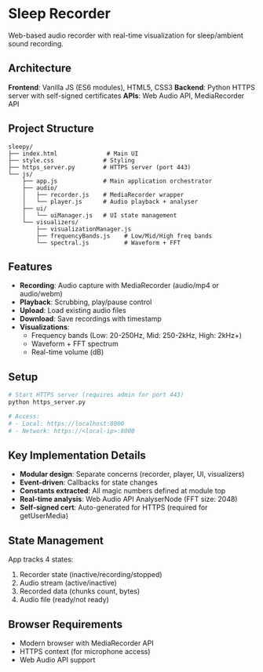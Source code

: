 # Sleep Recorder

Web-based audio recorder with real-time visualization for sleep/ambient sound recording.

## Architecture

**Frontend**: Vanilla JS (ES6 modules), HTML5, CSS3
**Backend**: Python HTTPS server with self-signed certificates
**APIs**: Web Audio API, MediaRecorder API

## Project Structure

```
sleepy/
├── index.html              # Main UI
├── style.css              # Styling
├── https_server.py        # HTTPS server (port 443)
└── js/
    ├── app.js             # Main application orchestrator
    ├── audio/
    │   ├── recorder.js    # MediaRecorder wrapper
    │   └── player.js      # Audio playback + analyser
    ├── ui/
    │   └── uiManager.js   # UI state management
    └── visualizers/
        ├── visualizationManager.js
        ├── frequencyBands.js    # Low/Mid/High freq bands
        └── spectral.js          # Waveform + FFT

```

## Features

- **Recording**: Audio capture with MediaRecorder (audio/mp4 or audio/webm)
- **Playback**: Scrubbing, play/pause control
- **Upload**: Load existing audio files
- **Download**: Save recordings with timestamp
- **Visualizations**:
  - Frequency bands (Low: 20-250Hz, Mid: 250-2kHz, High: 2kHz+)
  - Waveform + FFT spectrum
  - Real-time volume (dB)

## Setup

```bash
# Start HTTPS server (requires admin for port 443)
python https_server.py

# Access:
# - Local: https://localhost:8000
# - Network: https://<local-ip>:8000
```

## Key Implementation Details

- **Modular design**: Separate concerns (recorder, player, UI, visualizers)
- **Event-driven**: Callbacks for state changes
- **Constants extracted**: All magic numbers defined at module top
- **Real-time analysis**: Web Audio API AnalyserNode (FFT size: 2048)
- **Self-signed cert**: Auto-generated for HTTPS (required for getUserMedia)

## State Management

App tracks 4 states:
1. Recorder state (inactive/recording/stopped)
2. Audio stream (active/inactive)
3. Recorded data (chunks count, bytes)
4. Audio file (ready/not ready)

## Browser Requirements

- Modern browser with MediaRecorder API
- HTTPS context (for microphone access)
- Web Audio API support
